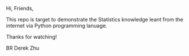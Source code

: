Hi, Friends,

This repo is target to demonstrate the Statistics knowledge leant from the internet via Python programming lanuage.

Thanks for watching!

BR
Derek Zhu

